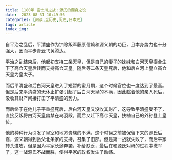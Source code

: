 ```yaml
---
title: 1180年 富士川之战：源氏的翻身之役
date:  2023-08-31 10:49:56
categories: [阅读,全历史,历史,日本史]
tags: article
index_img: 
---
```


自平治之乱后，平清盛作为铲除叛军藤原信赖和源义朝的功臣，且本身势力也十分强大，因而平步青云飞黄腾达。

平治之乱结束后，他起初支持二条天皇，但是自己的妻子的妹妹和白河天皇撮合生下了高仓天皇后转而支持高仓天皇。随后等二条天皇死后，他和后白河上皇立高仓天皇为皇太子。

而后平清盛和后白河天皇进入了短暂的蜜月期，这个时候官位也一度达到了最高。但是后来平清盛的无休止扩张引起了后白河天皇的不满，因此趁着他的亲人死后，没收其财产间接打击了平清盛的势力。

而后终于在他儿子平重盛死后，后白河天皇又没收其财产，这导致平清盛受不了，直接反叛将白河天皇幽禁在鸟羽殿。而后又赶下高仓天皇，扶植自己的外孙登上皇位。

他的种种行为引发了皇室和地方贵族的不满，这个时候之前被保留下来的源氏后裔，源义朝得到岳父北条家的支持，召集了旧部。但是第一战就失败了，而后平家转头进攻，但是因为平家长途奔袭，补给缺乏，最后在和源氏对峙的过程中撤军了，这一战源氏不战而胜，使得平家的政权发生了动荡。